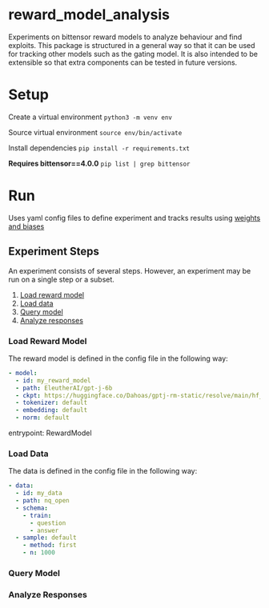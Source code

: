 # reward_model_analysis

Experiments on bittensor reward models to analyze behaviour and find exploits. This package is structured in a general way so that it can be used for tracking other models such as the gating model. It is also intended to be extensible so that extra components can be tested in future versions.

# Setup
Create a virtual environment
`python3 -m venv env`

Source virtual environment
`source env/bin/activate`

Install dependencies
`pip install -r requirements.txt`

**Requires bittensor==4.0.0**
`pip list | grep bittensor`

# Run

Uses yaml config files to define experiment and tracks results using [weights and biases](https://wandb.ai/site)

## Experiment Steps
An experiment consists of several steps. However, an experiment may be run on a single step or a subset.
1. [Load reward model](#load-reward-model)
2. [Load data](#load-data)
3. [Query model](#query-model)
4. [Analyze responses](#analyze-reponses)

### Load Reward Model
The reward model is defined in the config file in the following way:
```yaml
- model:
  - id: my_reward_model
  - path: EleutherAI/gpt-j-6b
  - ckpt: https://huggingface.co/Dahoas/gptj-rm-static/resolve/main/hf_ckpt.pt
  - tokenizer: default
  - embedding: default
  - norm: default
```
  entrypoint: RewardModel

### Load Data
The data is defined in the config file in the following way:
```yaml
- data:
  - id: my_data
  - path: nq_open
  - schema:
    - train:
      - question
      - answer
  - sample: default
    - method: first
    - n: 1000
```

### Query Model

### Analyze Responses



